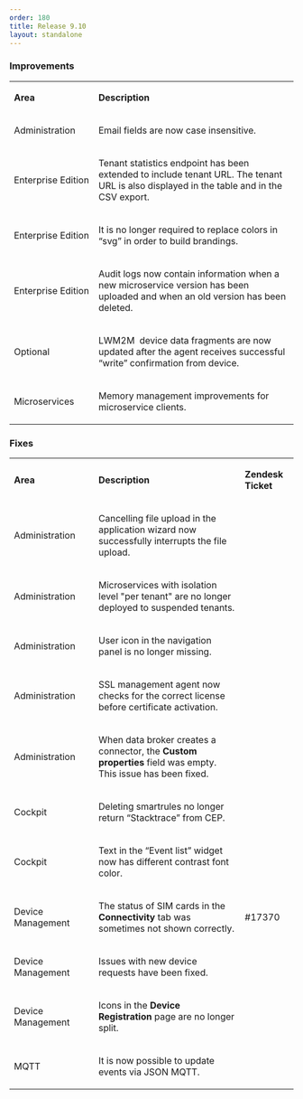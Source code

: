 ```yaml
---
order: 180
title: Release 9.10
layout: standalone
---
```


### Improvements

<table>
<col width = 150>
<tbody>
<tr>
<td>
<p><strong>Area</strong></p>
</td>
<td>
<p><strong>Description</strong></p>
</td>
</tr>
<tr>
<td>
<p>Administration</p>
</td>
<td>
<p>Email fields are now case insensitive.</p>
</td>
</tr>
<tr>
<td>
<p>Enterprise Edition</p>
</td>
<td>
<p>Tenant statistics endpoint has been extended to include tenant URL. The tenant URL is also displayed in the table and in the CSV export.</p>
</td>
</tr>
<tr>
<td>
<p>Enterprise Edition</p>
</td>
<td>
<p>It is no longer required to replace colors in “svg” in order to build brandings.</p>
</td>
</tr>
<tr>
<td>
<p>Enterprise Edition</p>
</td>
<td>
<p>Audit logs now contain information when a new microservice version has been uploaded and when an old version has been deleted.</p>
</td>
</tr>
<tr>
<td>
<p>Optional</p>
</td>
<td>
<p>LWM2M&nbsp; device data fragments are now updated after the agent receives successful “write” confirmation from device.</p>
</td>
</tr>
<tr>
<td>
<p><span>Microservices</span></p>
</td>
<td>
<p><span>Memory management improvements for microservice clients.</span></p>
</td>
</tr>
</tbody>
</table>


### Fixes

<table>
<col width = 150>
<tbody>
<tr>
<td><strong>Area</strong></td>
<td>
<p><strong>Description</strong></p>
</td>
<td>
<p><strong>Zendesk Ticket</strong></p>
</td>
</tr>
<tr>
<td>
<p>Administration</p>
</td>
<td>
<p>Cancelling file upload in the application wizard now successfully interrupts the file upload.</p>
</td>
<td>
<p>&nbsp;</p>
</td>
</tr>
<tr>
<td>
<p>Administration</p>
</td>
<td>
<p>Microservices with isolation level "per tenant" are no longer deployed to suspended tenants.</p>
</td>
<td>
<p>&nbsp;</p>
</td>
</tr>
<tr>
<td>
<p><span>Administration</span></p>
</td>
<td>
<p><span>User icon in the navigation panel is no longer missing.</span></p>
</td>
<td>&nbsp;</td>
</tr>
<tr>
<td>
<p><span>Administration</span></p>
</td>
<td>
<p><span>SSL management agent now checks for the correct license before certificate activation.</span></p>
</td>
<td>&nbsp;</td>
</tr>
<tr>
<td>
<p><span>Administration</span></p>
</td>
<td>
<p><span>When data broker creates a connector, the <strong>Custom properties</strong> field was empty. This issue has been fixed.</span></p>
</td>
<td>&nbsp;</td>
</tr>
<tr>
<td>
<p>Cockpit</p>
</td>
<td>
<p>Deleting smartrules no longer return “Stacktrace” from CEP.</p>
</td>
<td>
<p>&nbsp;</p>
</td>
</tr>
<tr>
<td>
<p><span>Cockpit</span></p>
</td>
<td>
<p><span>Text in the “Event list” widget now has different contrast font color.</span></p>
</td>
<td>&nbsp;</td>
</tr>
<tr>
<td>
<p>Device Management</p>
</td>
<td>
<p>The status of SIM cards in the <strong>Connectivity</strong> tab was sometimes not shown correctly.</p>
</td>
<td>
<p>#17370</p>
</td>
</tr>
<tr>
<td>
<p><span>Device Management</span></p>
</td>
<td>
<p><span>Issues with new device requests have been fixed.</span></p>
</td>
<td>&nbsp;</td>
</tr>
<tr>
<td>
<p><span>Device Management</span></p>
</td>
<td>
<p><span>Icons in the <strong>Device Registration</strong> page are no longer split.</span></p>
</td>
<td>&nbsp;</td>
</tr>
<tr>
<td>
<p>MQTT</p>
</td>
<td>
<p>It is now possible to update events via JSON MQTT.</p>
</td>
<td>
<p>&nbsp;</p>
</td>
</tr>
</tbody>
</table>